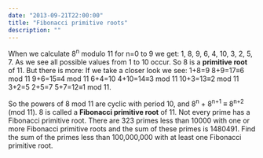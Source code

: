 ```yaml
---
date: "2013-09-21T22:00:00"
title: "Fibonacci primitive roots"
description: ""
---
```


<p>
When we calculate 8<sup>n</sup> modulo 11 for n=0 to 9 we get: 1, 8, 9, 6, 4, 10, 3, 2, 5, 7.
As we see all possible values from 1 to 10 occur. So 8 is a <b>primitive root</b> of 11.
But there is more:
If we take a closer look we see:
1+8=9
8+9=17≡6 mod 11
9+6=15≡4 mod 11
6+4=10
4+10=14≡3 mod 11
10+3=13≡2 mod 11
3+2=5
2+5=7
5+7=12≡1 mod 11.
</p>
So the powers of 8 mod 11 are cyclic with period 10, and 8<sup>n</sup> + 8<sup>n+1</sup> ≡ 8<sup>n+2</sup> (mod 11).
8 is called a <b>Fibonacci primitive root</b> of 11.
Not every prime has a Fibonacci primitive root.
There are 323 primes less than 10000 with one or more Fibonacci primitive roots and the sum of these primes is 1480491.
Find the sum of the primes less than 100,000,000 with at least one Fibonacci primitive root.



